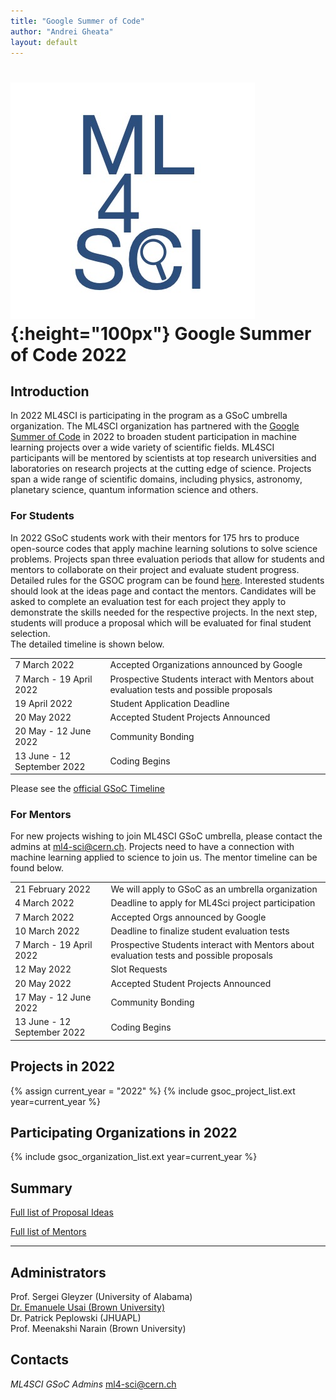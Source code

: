 ```yaml
---
title: "Google Summer of Code"
author: "Andrei Gheata"
layout: default
---
```


# ![ML4SCI](/images/CERN-HSF-GSoC-logo.png){:height="100px"} Google Summer of Code 2022

## Introduction

In 2022 ML4SCI is participating in the program as a GSoC umbrella organization.
The ML4SCI organization has partnered with the [Google Summer of Code](https://summerofcode.withgoogle.com) in 2022 to broaden student participation in machine learning projects over a wide variety of scientific fields.
ML4SCI participants will be mentored by scientists at top research universities and laboratories on research projects at the cutting edge of science.
Projects span a wide range of scientific domains, including physics, astronomy, planetary science, quantum information science and others.



### For Students


In 2022 GSoC students work with their mentors for 175 hrs to produce open-source codes that apply machine learning solutions to solve science problems. Projects span three evaluation periods that allow for students and mentors to collaborate on their project and evaluate student progress. Detailed rules for the GSOC program can be found [here](https://summerofcode.withgoogle.com/rules/).
Interested students should look at the ideas page and contact the mentors. Candidates will be asked to complete an evaluation test for each project they apply to demonstrate the skills needed for the respective projects. In the next step, students will produce a proposal which will be evaluated for final student selection.  
The detailed timeline is shown below.

<table class="table table-hover table-striped">

  <tr>
    <td>7 March 2022</td>
    <td>Accepted Organizations announced by Google</td>
  </tr>

  <tr>
    <td>7 March - 19 April 2022</td>
    <td>Prospective Students interact with Mentors about evaluation tests and possible proposals</td>
  </tr>

  <tr>
    <td>19 April 2022</td>
    <td>Student Application Deadline</td>
  </tr>

  <tr>
    <td>20 May 2022</td>
    <td>Accepted Student Projects Announced</td>
  </tr>

  <tr>
    <td>20 May - 12 June 2022</td>
    <td>Community Bonding</td>
  </tr>

  <tr>
    <td>13 June - 12 September 2022</td>
    <td>Coding Begins</td>
  </tr>

</table>

Please see the [official GSoC Timeline](https://summerofcode.withgoogle.com/how-it-works/)

### For Mentors

For new projects wishing to join ML4SCI GSoC umbrella, please contact the admins at  [ml4-sci@cern.ch](mailto:ml4-sci@cern.ch). Projects need to have a connection with machine learning applied to science to join us. The mentor timeline can be found below. 

<table class="table table-hover table-striped">

<tr>
<td>21 February 2022</td>
<td>We will apply to GSoC as an umbrella organization</td>
</tr>

<tr>
<td>4 March 2022</td>
<td>Deadline to apply for ML4Sci project participation</td>
</tr>

<tr>
<td>7 March 2022</td>
<td>Accepted Orgs announced by Google</td>
</tr>

<tr>
<td>10 March 2022</td>
<td>Deadline to finalize student evaluation tests</td>
</tr>

<tr>
<td>7 March - 19 April 2022</td>
<td>Prospective Students interact with Mentors about evaluation tests and possible proposals</td>
</tr>

<tr>
<td>12 May 2022</td>
<td>Slot Requests</td>
</tr>

<tr>
<td>20 May 2022</td>
<td>Accepted Student Projects Announced</td>
</tr>

<tr>
<td>17 May - 12 June 2022</td>
<td>Community Bonding</td>
</tr>

<tr>
<td>13 June - 12 September 2022</td>
<td>Coding Begins</td>
</tr>

</table>

## Projects in 2022

{% assign current_year = "2022" %}
{% include gsoc_project_list.ext year=current_year %}

## Participating Organizations in 2022

{% include gsoc_organization_list.ext year=current_year %}

## Summary

[Full list of Proposal Ideas](/gsoc/2022/summary.html)

[Full list of Mentors](/gsoc/2022/mentors.html)

---

## Administrators
Prof. Sergei Gleyzer (University of Alabama) <br>
<a href="https://emanueleusai.com" target="_blank">Dr. Emanuele Usai (Brown University)</a> <br>
Dr. Patrick Peplowski (JHUAPL) <br>
Prof. Meenakshi Narain (Brown University) <br>

## Contacts

*ML4SCI GSoC Admins* [ml4-sci@cern.ch](mailto:ml4-sci@cern.ch)


